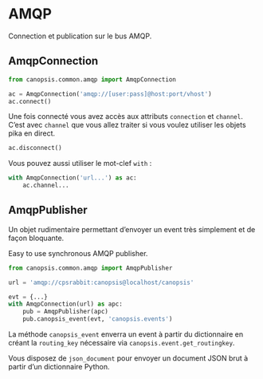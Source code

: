 # AMQP

Connection et publication sur le bus AMQP.

## AmqpConnection

```python
from canopsis.common.amqp import AmqpConnection

ac = AmqpConnection('amqp://[user:pass]@host:port/vhost')
ac.connect()
```

Une fois connecté vous avez accès aux attributs `connection` et `channel`. C’est avec `channel` que vous allez traiter si vous voulez utiliser les objets pika en direct.

```python
ac.disconnect()
```

Vous pouvez aussi utiliser le mot-clef `with` :

```python
with AmqpConnection('url...') as ac:
    ac.channel...
```

## AmqpPublisher

Un objet rudimentaire permettant d’envoyer un event très simplement et de façon bloquante.

 Easy to use synchronous AMQP publisher.

```python
from canopsis.common.amqp import AmqpPublisher

url = 'amqp://cpsrabbit:canopsis@localhost/canopsis'

evt = {...}
with AmqpConnection(url) as apc:
    pub = AmqpPublisher(apc)
    pub.canopsis_event(evt, 'canopsis.events')
```

La méthode `canopsis_event` enverra un event à partir du dictionnaire en créant la `routing_key` nécessaire via `canopsis.event.get_routingkey`.

Vous disposez de `json_document` pour envoyer un document JSON brut à partir d’un dictionnaire Python.
